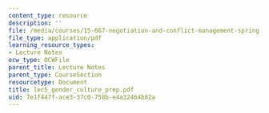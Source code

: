 ```yaml
---
content_type: resource
description: ''
file: /media/courses/15-667-negotiation-and-conflict-management-spring-2001/7e1f447face337c0758be4a32464b82a_lec5_gender_culture_prep.pdf
file_type: application/pdf
learning_resource_types:
- Lecture Notes
ocw_type: OCWFile
parent_title: Lecture Notes
parent_type: CourseSection
resourcetype: Document
title: lec5_gender_culture_prep.pdf
uid: 7e1f447f-ace3-37c0-758b-e4a32464b82a
---
```


